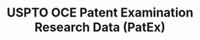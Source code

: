---
layout: default
bigquery: https://console.cloud.google.com/bigquery?p=patents-public-data&d=uspto_oce_pair&page=dataset
citation: 'Graham, S. Marco, A., and Miller, A. (2015). “The USPTO Patent Examination
  Research Dataset: A Window on the Process of Patent Examination.”'
contributors: Graham, S. Marco, A., Miller, A.
cost: None
description: The latest version of PatEx (referred to below as the 2020 release) contains
  detailed information on nearly 11.9 million publicly-viewable provisional and non-provisional
  patent applications to the USPTO and over 4.6 million Patent Cooperation Treaty
  (PCT) applications. It is based on data that OCE downloaded from the Patent Examination
  Data System (PEDS) in April, 2021. The PEDS data are sourced from Public PAIR. The
  first time that OCE used PEDS as the basis of PatEx was for the 2019 release. We
  took the PEDS data and organized it into the familiar PatEx data files, which are
  based on the organization of the Public PAIR portal. The data files include information
  on each application’s characteristics, prosecution history, continuation history,
  claims of foreign priority, patent term adjustment history, publication history,
  and correspondence address information.
documentation: 'For the 2019 and later releases, new technical documentation is available
  https://www.uspto.gov/sites/default/files/documents/PatEx-2019-Technical-Doc.pdf


  A document describing the 2014-2017 data sets is available and can be cited as:
  Graham, Stuart J.H. and Marco, Alan C. and Miller, Richard, The USPTO Patent Examination
  Research Dataset: A Window on the Process of Patent Examination (November 30, 2015).
  Available at SSRN: https://ssrn.com/abstract=2702637.'
last_edit: Mon, 04 Apr 2022 19:06:22 GMT
location: https://www.uspto.gov/ip-policy/economic-research/research-datasets/patent-examination-research-dataset-public-pair
maintained_by: EconomicsData@uspto.gov
related_publications: https://ssrn.com/abstract=29956744, https://ssrn.com/abstract=2702637
schema_fields: '[''examiner_name_first'', ''inventor_name_first'', ''application_number'',
  ''correspondence_country_code'', ''patent_issue_date'', ''aia_first_to_file'', ''uspc_subclass'',
  ''atty_docket_number'', ''inventor_name_last'', ''small_entity_indicator'', ''event_code'',
  ''inventor_region_code'', ''appl_status_code'', ''correspondence_name_line_2'',
  ''child_filing_date'', ''correspondence_street_line_1'', ''event_description'',
  ''foreign_parent_id'', ''examiner_id'', ''wipo_pub_number'', ''earliest_pgpub_number'',
  ''status_description'', ''inventor_rank'', ''inventor_country_name'', ''disposal_type'',
  ''file_location'', ''invention_subject_matter'', ''parent_application_number'',
  ''patent_number'', ''status_code'', ''examiner_name_middle'', ''examiner_art_unit'',
  ''correspondence_name_line_1'', ''child_application_number'', ''application_type'',
  ''correspondence_street_line_2'', ''correspondence_postal_code'', ''uspc_class'',
  ''sequence_number'', ''parent_country_code'', ''file_location_date'', ''inventor_address_type'',
  ''correspondence_region_name'', ''recorded_date'', ''earliest_pgpub_date'', ''customer_number'',
  ''foreign_parent_date'', ''continuation_type'', ''application_number_pair'', ''correspondence_city'',
  ''examiner_name_last'', ''parent_country'', ''abandon_date'', ''wipo_pub_date'',
  ''inventor_country_code'', ''appl_status_date'', ''invention_title'', ''parent_filing_date'',
  ''correspondence_region_code'', ''filing_date'', ''confirm_number'', ''correspondence_country_name'',
  ''inventor_name_middle'']'
shortname: patex
tags:
- patents
- legal
- history
terms_of_use: 'USPTO’s online databases are not designed or intended to be a source
  for bulk downloads of USPTO data when accessed through the website’s interfaces.
  Individuals, companies, IP addresses, or blocks of IP addresses who, in effect,
  deny or decrease service by generating unusually high numbers of database accesses
  (searches, pages, or hits), whether generated manually or in an automated fashion,
  may be denied access to USPTO servers without notice.


  Bulk data products may be separately obtained from the USPTO, either for free or
  at the cost of dissemination. For details, see information on Electronic Bulk Data
  Products: https://www.uspto.gov/learning-and-resources/electronic-bulk-data-products'
title: USPTO OCE Patent Examination Research Data (PatEx)
uuid: 4342caa7-23af-420c-b2f6-6088f133df6a
---